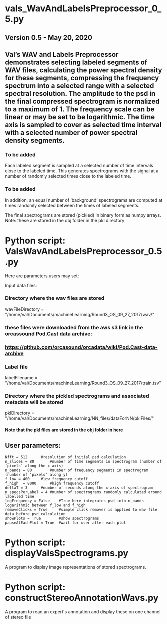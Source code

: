 # vals_WavAndLabelsPreprocessor_0_5.py
## Version 0.5 - May 20, 2020

## Val’s WAV and Labels Preprocessor demonstrates selecting labeled segments of WAV files, calculating the power spectral density for these segments, compressing the frequency spectrum into a selected range with a selected spectral resolution.  The amplitude to the psd in the final compressed spectrogram is normalized to a maximum of 1.  The frequency scale can be linear or may be set to be logarithmic.  The time axis is sampled to cover as selected time interval with a selected number of power spectral density segments.

### To be added
Each labeled segment is sampled at a selected number of time intervals close to the labeled time.  This generates spectrograms with the signal at a number of randomly selected times close to the labeled time.
### To be added
In addition, an equal number of ‘background’ spectrograms are computed at times randomly selected between the times of labeled segments.
 
The final spectrograms are stored (pickled) in binary form as numpy arrays.
	Note: these are stored in the obj folder in the pkl directory

# Python script:  ValsWavAndLabelsPreprocessor_0.5.py

Here are parameters users may set:

Input data files:

### Directory where the wav files are stored
wavFileDirectory = "/home/val/Documents/machineLearning/Round3_OS_09_27_2017/wav/"

### these files were downloaded from the aws s3 link in the orcassound Pod.Cast data archive:
### https://github.com/orcasound/orcadata/wiki/Pod.Cast-data-archive

### Label file
labelFilename = "/home/val/Documents/machineLearning/Round3_OS_09_27_2017/train.tsv"

### Directory where the pickled spectrograms and associated metadata will be stored
pklDirectory = "/home/val/Documents/machineLearning/NN_files/dataForNN/pklFiles/"  
####				Note that the pkl files are stored in the obj folder in here

## User parameters:
```
Nfft = 512		#resolution of initial psd calculation
n_slices = 80		#number of time segments in spectrogram (number of ‘pixels’ along the x-axis)
n_bands = 80		#number of frequency segments in spectrogram (number of ‘pixels’ along y)
f_low = 400		#low frequency cutoff 
f_high  = 8000		#high frequency cutoff
deltaT = 3		#number of seconds along the x-axis of spectrogram
n_specsPerLabel = 4	#number of spectrograms randomly calculated around labelled time
logFrequency = False 	#True here integrates psd into n_bands logarithmic between f_low and f_high
removeClicks = True  	#simple click remover is applied to wav file data before psd calculation
showPlots = True        #show spectrograms 
pauseAtEachPlot = True  #wait for user after each plot
```


# Python script:  displayValsSpectrograms.py 
A program to display image representations of stored spectrograms.

# Python script:  constructStereoAnnotationWavs.py
A program to read an expert's annotation and display these on one channel of stereo file
